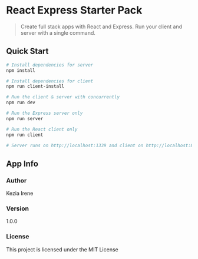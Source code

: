  # React Express Starter Pack

> Create full stack apps with React and Express. Run your client and server with a single command. 


## Quick Start

``` bash
# Install dependencies for server
npm install

# Install dependencies for client
npm run client-install

# Run the client & server with concurrently
npm run dev

# Run the Express server only
npm run server

# Run the React client only
npm run client

# Server runs on http://localhost:1339 and client on http://localhost:8000
```

## App Info

### Author

Kezia Irene

### Version

1.0.0

### License

This project is licensed under the MIT License

